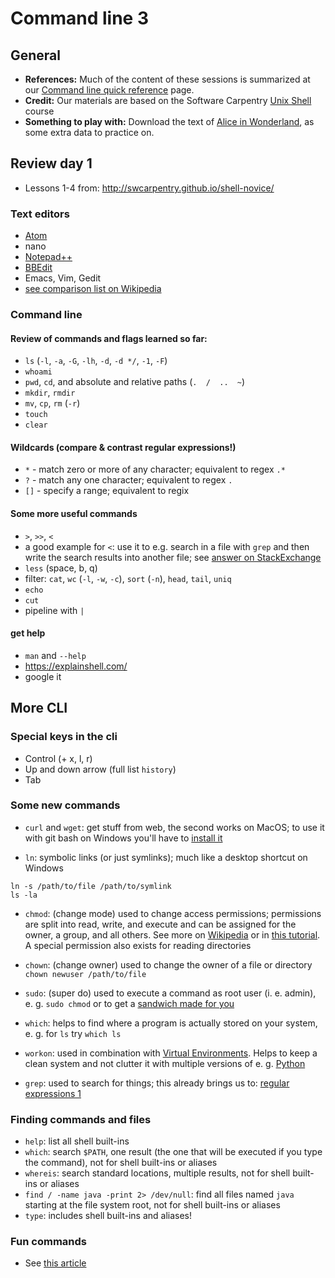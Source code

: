 # Command line 3

## General

* **References:** Much of the content of these sessions is summarized at our [Command line quick reference](command_resources.md) page.
* **Credit:** Our materials are based on the Software Carpentry [Unix Shell](http://swcarpentry.github.io/shell-novice/) course
* **Something to play with:** Download the text of [Alice in Wonderland](https://github.com/DHUniWien/Teaching_CBS4DH/raw/master/lectures/data/alice.txt), as some extra data to practice on.

## Review day 1
* Lessons 1-4 from: http://swcarpentry.github.io/shell-novice/


### Text editors
* [Atom](https://atom.io/)
* nano
* [Notepad++](https://notepad-plus-plus.org/)
* [BBEdit](https://www.barebones.com/products/bbedit/)
* Emacs, Vim, Gedit
* [see comparison list on Wikipedia](https://en.wikipedia.org/wiki/Comparison_of_text_editors)

### Command line

#### Review of commands and flags learned so far:
* `ls` (`-l`, `-a`, `-G`, `-lh`, `-d`, `-d */`, `-1`, `-F`)
* `whoami`
* `pwd`, `cd`, and absolute and relative paths (`.  /  ..  ~`)
* `mkdir`, `rmdir`
* `mv`, `cp`, `rm` (`-r`)
* `touch`
* `clear`

#### Wildcards (compare &amp; contrast regular expressions!)
* `*` - match zero or more of any character; equivalent to regex `.*`
* `?` - match any one character; equivalent to regex `.`
* `[]` - specify a range; equivalent to regix

#### Some more useful commands
* `>`, `>>`, `<`
 * a good example for `<`: use it to e.g. search in a file with `grep` and then write the search results into another file; see [answer on StackExchange](https://unix.stackexchange.com/questions/283374/what-does-the-left-chevron-triangle-bracket-do)  
* `less` (space, b, q)
* filter: `cat`, `wc` (`-l`, `-w`, `-c`), `sort` (`-n`), `head`, `tail`,  `uniq`
* `echo`
* `cut`
* pipeline with `|`

#### get help
* `man` and `--help`
* https://explainshell.com/
* google it

## More CLI

### Special keys in the cli
* Control (+ x, l, r)
* Up and down arrow (full list `history`)
* Tab

### Some new commands
* `curl` and `wget`: get stuff from web, the second works on MacOS; to use it with git bash on Windows you'll have to [install it](https://gist.github.com/evanwill/0207876c3243bbb6863e65ec5dc3f058)

* `ln`: symbolic links (or just symlinks); much like a desktop shortcut on Windows
```
ln -s /path/to/file /path/to/symlink
ls -la
```

* `chmod`: (change mode) used to change access permissions; permissions are split into read, write, and execute and can be assigned for the owner, a group, and all others. See more on [Wikipedia](https://en.wikipedia.org/wiki/Chmod) or in [this tutorial](https://catcode.com/teachmod/). A special permission also exists for reading directories
* `chown`: (change owner) used to change the owner of a file or directory `chown newuser /path/to/file`
* `sudo`: (super do) used to execute a command as root user (i. e. admin), e. g. `sudo chmod` or to get a [sandwich made for you](https://xkcd.com/149/)

* `which`: helps to find where a program is actually stored on your system, e. g. for `ls` try `which ls`
* `workon`: used in combination with [Virtual Environments](https://en.wikipedia.org/wiki/Virtual_environment_software). Helps to keep a clean system and not clutter it with multiple versions of e. g. [Python](https://www.python.org/)

* `grep`: used to search for things; this already brings us to: [regular expressions 1](lectures/regex_1.md)

### Finding commands and files
* `help`: list all shell built-ins
* `which`: search `$PATH`, one result (the one that will be executed if you type the command), not for shell built-ins or aliases
* `whereis`: search standard locations, multiple results, not for shell built-ins or aliases
* `find / -name java -print 2> /dev/null`: find all files named `java` starting at the file system root, not for shell built-ins or aliases
* `type`: includes shell built-ins and aliases!



### Fun commands
* See [this article](https://www.tecmint.com/20-funny-commands-of-linux-or-linux-is-fun-in-terminal/)
